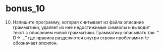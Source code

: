 # bonus_10
10.	Напишите программу, которая считывает из файла описание грамматики, удаляет из нее недостижимые символы и выводит текст с описанием новой грамматики.
Грамматику описывать так: “  D-> ...” где  правила разделяются внутри строки пробелами и \e обозначает эпсилон.
